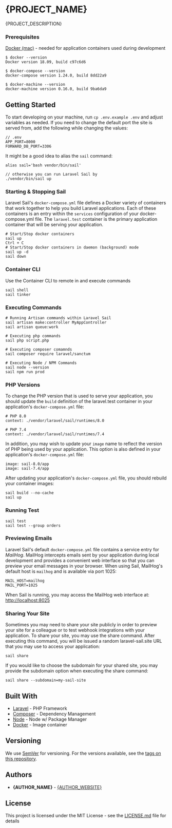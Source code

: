 # {PROJECT_NAME}

{PROJECT_DESCRIPTION}

### Prerequisites

[Docker (mac)](https://docs.docker.com/docker-for-mac/) - needed for application containers used during development

```
$ docker --version
Docker version 18.09, build c97c6d6

$ docker-compose --version
docker-compose version 1.24.0, build 8dd22a9

$ docker-machine --version
docker-machine version 0.16.0, build 9ba6da9
```

## Getting Started
To start developing on your machine, run `cp .env.example .env` and adjust variables as needed. If you need to change the default port the site is served from, add the following while changing the values:
```
// .env
APP_PORT=8000
FORWARD_DB_PORT=3306
```

It might be a good idea to alias the `sail` command:
```
alias sail='bash vendor/bin/sail'

// otherwise you can run Laravel Sail by
./vendor/bin/sail up
```

### Starting & Stopping Sail
Laravel Sail's `docker-compose.yml` file defines a Docker variety of containers that work together to help you build Laravel applications. Each of these containers is an entry within the `services` configuration of your docker-compose.yml file. The `laravel.test` container is the primary application container that will be serving your application.
```
# Start/Stop docker containers
sail up
Ctrl + C
# Start/Stop docker containers in daemon (background) mode
sail up -d 
sail down
```

### Container CLI
Use the Container CLI to remote in and execute commands
```
sail shell
sail tinker
```


### Executing Commands
```
# Running Artisan commands within Laravel Sail
sail artisan make:controller MyAppController
sail artisan queue:work

# Executing php commands
sail php script.php

# Executing composer comamnds
sail composer require laravel/sanctum

# Executing Node / NPM Commands
sail node --version
sail npm run prod
```

### PHP Versions

To change the PHP version that is used to serve your application, you should update the `build` definition of the laravel.test container in your application's `docker-compose.yml` file:
```
# PHP 8.0
context: ./vendor/laravel/sail/runtimes/8.0

# PHP 7.4
context: ./vendor/laravel/sail/runtimes/7.4
```

In addition, you may wish to update your `image` name to reflect the version of PHP being used by your application. This option is also defined in your application's `docker-compose.yml` file:

```
image: sail-8.0/app
image: sail-7.4/app
```

After updating your application's `docker-compose.yml` file, you should rebuild your container images:

```
sail build --no-cache
sail up
```

### Running Test
```
sail test
sail test --group orders
```

### Previewing Emails
Laravel Sail's default `docker-compose.yml` file contains a service entry for *MailHog*. MailHog intercepts emails sent by your application during local development and provides a convenient web interface so that you can preview your email messages in your browser. When using Sail, MailHog's default host is `mailhog` and is available via port 1025:
```
MAIL_HOST=mailhog
MAIL_PORT=1025
```
When Sail is running, you may access the MailHog web interface at: [http://localhost:8025](http://localhost:8025)

### Sharing Your Site
Sometimes you may need to share your site publicly in order to preview your site for a colleague or to test webhook integrations with your application. To share your site, you may use the share command. After executing this command, you will be issued a random laravel-sail.site URL that you may use to access your application:
```
sail share
```
If you would like to choose the subdomain for your shared site, you may provide the subdomain option when executing the share command:
```
sail share --subdomain=my-sail-site
```

## Built With

* [Laravel](https://laravel.com/docs/) - PHP Framework
* [Composer](https://getcomposer.org/doc/) - Dependency Management
* [Node](https://nodejs.org/en/) - Node w/ Package Manager
* [Docker](https://docs.docker.com/) - Image container 

## Versioning

We use [SemVer](http://semver.org/) for versioning. For the versions available, see the [tags on this repository](https://github.com/{GITHUB_USERNAME}/{PROJECT_NAME}/tags). 

## Authors

* **{AUTHOR_NAME}** - [{AUTHOR_WEBSITE}]({AUTHOR_WEBSITE})

## License

This project is licensed under the MIT License - see the [LICENSE.md](LICENSE.md) file for details

